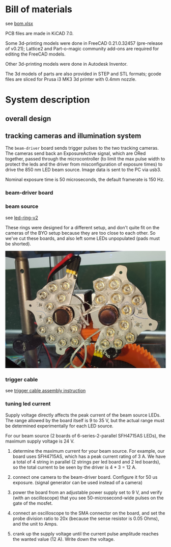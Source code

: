 # Bill of materials

see [bom.xlsx](./bom.xlsx)

PCB files are made in KiCAD 7.0.

Some 3d-printing models were done in FreeCAD 0.21.0.32457 (pre-release of v0.21); Lattice2 and Part-o-magic community add-ons are required for editing the FreeCAD models. 

Other 3d-printing models were done in Autodesk Inventor.

The 3d models of parts are also provided in STEP and STL formats; gcode files are sliced for Prusa i3 MK3 3d printer with 0.4mm nozzle.

# System description

## overall design

## tracking cameras and illumination system

The `beam-driver` board sends trigger pulses to the two tracking cameras. The cameras send back an ExposureActive signal, which are ORed together, passed through the microcontroller (to limit the max pulse width to protect the leds and the driver from misconfiguration of exposure times) to drive the 850 nm LED beam source. Image data is sent to the PC via usb3.

Nominal exposure time is 50 microseconds, the default framerate is 150 Hz.

### beam-driver board

### beam source

see [led-ring-v2](../led-ring-v2/readme.md)

These rings were designed for a different setup, and don't quite fit on the cameras of the BYO setup because they are too close to each other. So we've cut these boards, and also left some LEDs unpopulated (pads must be shorted).

![cut beam source on byo system](byo-tracking-cameras-beam-source-cut.jpg)

### trigger cable

see [trigger cable assembly instruction](../trigger-cable/trigger-cable.md)

### tuning led current

Supply voltage directly affects the peak current of the beam source LEDs. The range allowed by the board itself is 9 to 35 V, but the actual range must be determined experimentally for each LED source. 

For our beam source (2 boards of 6-series-2-parallel SFH4715AS LEDs), the maximum supply voltage is 24 V.

1) determine the maximum current for your beam source. For example, our board uses SFH4715AS, which has a peak current rating of 3 A. We have a total of 4 string in parallel (2 strings per led board and 2 led boards), so the total current to be seen by the driver is 4 * 3 = 12 A.

2) connect one camera to the beam-driver board. Configure it for 50 us exposure. (signal generator can be used instead of a camera)

3) power the board from an adjustable power supply set to 9 V, and verify (with an oscilloscope) that you see 50-microsecond-wide pulses on the gate of the mosfet.

4) connect an oscilloscope to the SMA connector on the board, and set the probe division ratio to 20x (because the sense resistor is 0.05 Ohms), and the unit to Amps.

5) crank up the supply voltage until the current pulse amplitude reaches the wanted value (12 A). Write down the voltage.
